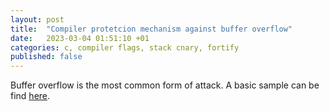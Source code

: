 ```yaml
---
layout: post
title:  "Compiler protetcion mechanism against buffer overflow"
date:   2023-03-04 01:51:10 +01
categories: c, compiler flags, stack cnary, fortify 
published: false
---
```

 Buffer overflow is the most common form of attack. A basic sample can be find
 [here][git-hub-simple-bo].

[git-hub-simple-bo]: https://github.com/deleSerna/exercises/blob/master/C-samples/BufferOverflow/SimpleBufferOverflow.c
